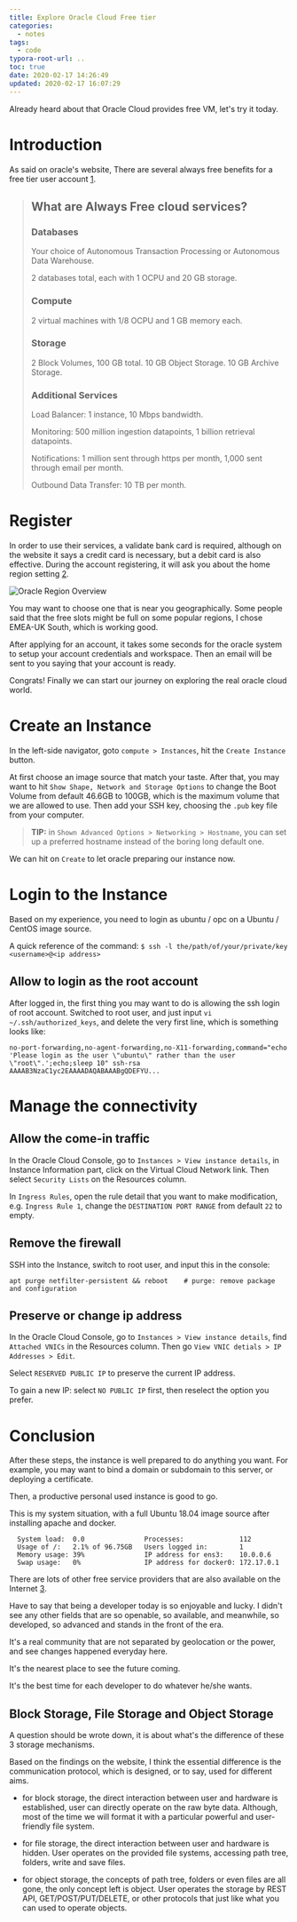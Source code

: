 ```yaml
---
title: Explore Oracle Cloud Free tier
categories:
  - notes
tags:
  - code
typora-root-url: ..
toc: true
date: 2020-02-17 14:26:49
updated: 2020-02-17 16:07:29
---
```


Already heard about that Oracle Cloud provides free VM, let's try it today. 
<!--more--> 

# Introduction

As said on oracle's website, There are several always free benefits for a free tier user account [1]. 

> ## What are Always Free cloud services?
>
> ### Databases
>
> Your choice of Autonomous Transaction Processing or Autonomous Data Warehouse. 
>
> 2 databases total, each with 1 OCPU and 20 GB storage.
> 
> ### Compute
>
> 2 virtual machines with 1/8 OCPU and 1 GB memory each.
> 
> ### Storage
>
> 2 Block Volumes, 100 GB total. 10 GB Object Storage. 10 GB Archive Storage.
>
> ### Additional Services
>
> Load Balancer: 1 instance, 10 Mbps bandwidth. 
>
> Monitoring: 500 million ingestion datapoints, 1 billion retrieval datapoints. 
>
> Notifications: 1 million sent through https per month, 1,000 sent through email per month.
>
> Outbound Data Transfer: 10 TB per month.

# Register

In order to use their services, a validate bank card is required, although on the website it says a credit card is necessary, but a debit card is also effective. During the account registering, it will ask you about the home region setting [2].

![Oracle Region Overview][image-1]

You may want to choose one that is near you geographically. Some people said that the free slots might be full on some popular regions, I chose EMEA-UK South, which is working good.

After applying for an account, it takes some seconds for the oracle system to setup your account credentials and workspace. Then an email will be sent to you saying that your account is ready.

Congrats! Finally we can start our journey on exploring the real oracle cloud world.

# Create an Instance

In the left-side navigator, goto `compute > Instances`, hit the `Create Instance` button.

At first choose an image source that match your taste. After that, you may want to hit `Show Shape, Network and Storage Options` to change the Boot Volume from default 46.6GB to 100GB, which is the maximum volume that we are allowed to use.  Then add your SSH key, choosing the `.pub` key file from your computer.

> **TIP:** in `Shown Advanced Options > Networking > Hostname`, you can set up a preferred hostname instead of the boring long default one. 

We can hit on `Create` to let oracle preparing our instance now.

# Login to the Instance

Based on my experience, you need to login as ubuntu / opc on a Ubuntu / CentOS image source.

A quick reference of the command: `$ ssh -l the/path/of/your/private/key <username>@<ip address>` 
 
## Allow to login as the root account

After logged in, the first thing you may want to do is allowing the ssh login of root account. Switched to root user, and just input `vi ~/.ssh/authorized_keys`, and delete the very first line, which is something looks like:

```text
no-port-forwarding,no-agent-forwarding,no-X11-forwarding,command="echo 'Please login as the user \"ubuntu\" rather than the user \"root\".';echo;sleep 10" ssh-rsa AAAAB3NzaC1yc2EAAAADAQABAAABgQDEFYU...
```

# Manage the connectivity

## Allow the come-in traffic

In the Oracle Cloud Console, go to `Instances > View instance details`, in Instance Information part, click on the Virtual Cloud Network link. Then select `Security Lists` on the Resources column.

In `Ingress Rules`, open the rule detail that you want to make modification, e.g. `Ingress Rule 1`, change the `DESTINATION PORT RANGE` from default `22` to empty.  

## Remove the firewall

SSH into the Instance, switch to root user, and input this in the console:

```shell script
apt purge netfilter-persistent && reboot    # purge: remove package and configuration
```

## Preserve or change ip address

In the Oracle Cloud Console, go to `Instances > View instance details`, find `Attached VNICs` in the Resources column. Then go `View VNIC detials > IP Addresses > Edit`.

Select `RESERVED PUBLIC IP` to preserve the current IP address.

To gain a new IP: select `NO PUBLIC IP` first, then reselect the option you prefer.

# Conclusion

After these steps, the instance is well prepared to do anything you want. For example, you may want to bind a domain or subdomain to this server, or deploying a certificate.

Then, a productive personal used instance is good to go.

This is my system situation, with a full Ubuntu 18.04 image source after installing apache and docker.

```text
  System load:  0.0               Processes:              112
  Usage of /:   2.1% of 96.75GB   Users logged in:        1
  Memory usage: 39%               IP address for ens3:    10.0.0.6
  Swap usage:   0%                IP address for docker0: 172.17.0.1
```

There are lots of other free service providers that are also available on the Internet [3]. 

Have to say that being a developer today is so enjoyable and lucky. I didn't see any other fields that are so openable, so available, and meanwhile, so developed, so advanced and stands in the front of the era. 

It's a real community that are not separated by geolocation or the power, and see changes happened everyday here.

It's the nearest place to see the future coming.

It's the best time for each developer to do whatever he/she wants.

## Block Storage, File Storage and Object Storage
A question should be wrote down, it is about what's the difference of these 3 storage mechanisms.

Based on the findings on the website, I think the essential difference is the communication protocol, which is designed, or to say, used for different aims.

- for block storage, the direct interaction between user and hardware is established, user can directly operate on the raw byte data. 
Although, most of the time we will format it with a particular powerful and user-friendly file system.

- for file storage, the direct interaction between user and hardware is hidden. User operates on the provided file systems, accessing
path tree, folders, write and save files.

- for object storage, the concepts of path tree, folders or even files are all gone, the only concept left is object. User operates
the storage by REST API, GET/POST/PUT/DELETE, or other protocols that just like what you can used to operate objects.


[1]: https://www.oracle.com/ie/cloud/free/#always-free
[2]: https://www.oracle.com/cloud/data-regions.html
[3]: https://github.com/ripienaar/free-for-dev
[image-1]: /images/oracle-region.png
